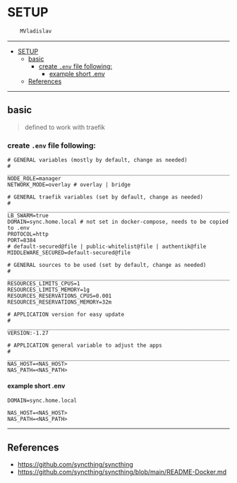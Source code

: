 # SETUP

```sh
    MVladislav
```

---

- [SETUP](#setup)
  - [basic](#basic)
    - [create `.env` file following:](#create-env-file-following)
      - [example short .env](#example-short-env)
  - [References](#references)

---

## basic

> defined to work with traefik

### create `.env` file following:

```env
# GENERAL variables (mostly by default, change as needed)
# ______________________________________________________________________________
NODE_ROLE=manager
NETWORK_MODE=overlay # overlay | bridge

# GENERAL traefik variables (set by default, change as needed)
# ______________________________________________________________________________
LB_SWARM=true
DOMAIN=sync.home.local # not set in docker-compose, needs to be copied to .env
PROTOCOL=http
PORT=8384
# default-secured@file | public-whitelist@file | authentik@file
MIDDLEWARE_SECURED=default-secured@file

# GENERAL sources to be used (set by default, change as needed)
# ______________________________________________________________________________
RESOURCES_LIMITS_CPUS=1
RESOURCES_LIMITS_MEMORY=1g
RESOURCES_RESERVATIONS_CPUS=0.001
RESOURCES_RESERVATIONS_MEMORY=32m

# APPLICATION version for easy update
# ______________________________________________________________________________
VERSION:-1.27

# APPLICATION general variable to adjust the apps
# ______________________________________________________________________________
NAS_HOST=<NAS_HOST>
NAS_PATH=<NAS_PATH>
```

#### example short .env

```env
DOMAIN=sync.home.local

NAS_HOST=<NAS_HOST>
NAS_PATH=<NAS_PATH>
```

---

## References

- <https://github.com/syncthing/syncthing>
- <https://github.com/syncthing/syncthing/blob/main/README-Docker.md>
